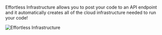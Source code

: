 Effortless Infrastructure allows you to post your code to an API endpoint and it automatically creates all of the cloud infrastructure needed to run your code!

![Effortless Infrastructure](https://www.managedfunctions.com/img/EffortlessInfrastructureAWS.png)
